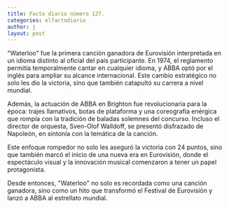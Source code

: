 ```yaml
---
title: Facto diario número 127.
categories: elfactodiario
author: j
layout: post
---
```

"Waterloo" fue la primera canción ganadora de Eurovisión interpretada en un idioma distinto al oficial del país participante. En 1974, el reglamento permitía temporalmente cantar en cualquier idioma, y ABBA optó por el inglés para ampliar su alcance internacional.  Este cambio estratégico no solo les dio la victoria, sino que también catapultó su carrera a nivel mundial.  

Además, la actuación de ABBA en Brighton fue revolucionaria para la época: trajes llamativos, botas de plataforma y una coreografía enérgica que rompía con la tradición de baladas solemnes del concurso.  Incluso el director de orquesta, Sven-Olof Walldoff, se presentó disfrazado de Napoleón, en sintonía con la temática de la canción.  

Este enfoque rompedor no solo les aseguró la victoria con 24 puntos, sino que también marcó el inicio de una nueva era en Eurovisión, donde el espectáculo visual y la innovación musical comenzaron a tener un papel protagonista.  

Desde entonces, "Waterloo" no solo es recordada como una canción ganadora, sino como un hito que transformó el Festival de Eurovisión y lanzó a ABBA al estrellato mundial.
